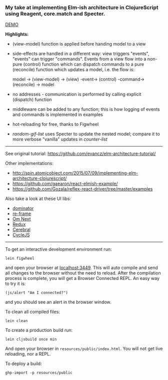 ### My take at implementing Elm-ish architecture in ClojureScript using Reagent, core.match and Specter.

[DEMO](http://metametadata.github.io/cljs-elmish-examples/)

**Highlights:**
* (view-model) function is applied before handing model to a view
* side-effects are handled in a different way: view triggers "events", "events" can trigger "commands".
Events from a view flow into a non-pure (control) function which can 
dispatch commands to a pure (reconcile) function which updates a model, i.e. the flow is:

    model -> (view-model) -> (view) -event-> (control) -command-> (reconcile) -> model
    
* no addresses - communication is performed by calling explicit (dispatch) function
* middleware can be added to any function; this is how logging of events and commands is implemented in examples
* hot-reloading for free, thanks to Figwheel
* *random-gif-list* uses Specter to update the nested model; compare it to more verbose "vanilla" updates in *counter-list*

---

See original tutorial:
https://github.com/evancz/elm-architecture-tutorial/

Other implementations:
* http://spin.atomicobject.com/2015/07/09/implementing-elm-architecture-clojurescript/
* https://github.com/gaearon/react-elmish-example/
* https://github.com/Gozala/reflex-react-driver/tree/master/examples

Also take a look at these UI libs: 
* [dominator](https://github.com/dubiousdavid/dominator)
* [re-frame](https://github.com/Day8/re-frame)
* [Om Next](https://github.com/omcljs/om/wiki/Quick-Start-(om.next))
* [Redux](https://github.com/rackt/redux)
* [Cerebral](https://github.com/christianalfoni/cerebral)
* [CycleJS](http://cycle.js.org/)

---

To get an interactive development environment run:

    lein figwheel

and open your browser at [localhost:3449](http://localhost:3449/).
This will auto compile and send all changes to the browser without the
need to reload. After the compilation process is complete, you will
get a Browser Connected REPL. An easy way to try it is:

    (js/alert "Am I connected?")

and you should see an alert in the browser window.

To clean all compiled files:

    lein clean

To create a production build run:

    lein cljsbuild once min

And open your browser in `resources/public/index.html`. You will not
get live reloading, nor a REPL.

To deploy a build:

    ghp-import -p resources/public
